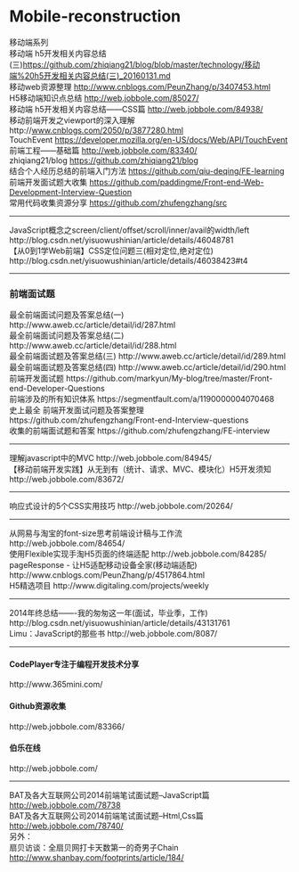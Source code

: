 # Mobile-reconstruction
移动端系列
<br/>
移动端 h5开发相关内容总结(三)https://github.com/zhiqiang21/blog/blob/master/technology/移动端%20h5开发相关内容总结(三)_20160131.md<br/>
移动web资源整理  http://www.cnblogs.com/PeunZhang/p/3407453.html<br/>
H5移动端知识点总结 http://web.jobbole.com/85027/<br/>
移动端 h5开发相关内容总结——CSS篇  http://web.jobbole.com/84938/<br/>
移动前端开发之viewport的深入理解http://www.cnblogs.com/2050/p/3877280.html<br/>
TouchEvent  https://developer.mozilla.org/en-US/docs/Web/API/TouchEvent<br/>
前端工程——基础篇 http://web.jobbole.com/83340/<br/>
zhiqiang21/blog  https://github.com/zhiqiang21/blog<br/>
结合个人经历总结的前端入门方法 https://github.com/qiu-deqing/FE-learning<br/>
前端开发面试题大收集 https://github.com/paddingme/Front-end-Web-Development-Interview-Question<br/>
常用代码收集资源分享 https://github.com/zhufengzhang/src<br/>
<hr/>
JavaScript概念之screen/client/offset/scroll/inner/avail的width/left http://blog.csdn.net/yisuowushinian/article/details/46048781<br/>
【从0到1学Web前端】CSS定位问题三(相对定位,绝对定位) http://blog.csdn.net/yisuowushinian/article/details/46038423#t4<br/>
<hr/>
<h3>前端面试题</h3>
最全前端面试问题及答案总结(一) http://www.aweb.cc/article/detail/id/287.html<br/>
最全前端面试问题及答案总结(二) http://www.aweb.cc/article/detail/id/288.html<br/>
最全前端面试题及答案总结(三) http://www.aweb.cc/article/detail/id/289.html<br/>
最全前端面试题及答案总结(四) http://www.aweb.cc/article/detail/id/290.html<br/>
前端开发面试题 https://github.com/markyun/My-blog/tree/master/Front-end-Developer-Questions<br/>
前端涉及的所有知识体系  https://segmentfault.com/a/1190000004070468<br/>
史上最全 前端开发面试问题及答案整理 https://github.com/zhufengzhang/Front-end-Interview-questions<br/>
收集的前端面试题和答案 https://github.com/zhufengzhang/FE-interview<br/>
<hr/>
理解javascript中的MVC http://web.jobbole.com/84945/<br/>
【移动前端开发实践】从无到有（统计、请求、MVC、模块化）H5开发须知http://web.jobbole.com/83672/<br/>
<hr/>
响应式设计的5个CSS实用技巧  http://web.jobbole.com/20264/<br/>
<hr/>
从网易与淘宝的font-size思考前端设计稿与工作流  http://web.jobbole.com/84654/<br/>
使用Flexible实现手淘H5页面的终端适配 http://web.jobbole.com/84285/<br/>
pageResponse - 让H5适配移动设备全家(移动端适配) http://www.cnblogs.com/PeunZhang/p/4517864.html<br/>
H5精选项目 http://www.digitaling.com/projects/weekly<br/>
<hr/>
2014年终总结——-我的匆匆这一年(面试，毕业季，工作)  http://blog.csdn.net/yisuowushinian/article/details/43131761<br/>
Limu：JavaScript的那些书 http://web.jobbole.com/8087/<br/>
<hr/>
<h4>CodePlayer专注于编程开发技术分享</h4>   http://www.365mini.com/<br/>
<h4>Github资源收集</h4> http://web.jobbole.com/83366/<br/>
<h4>伯乐在线</h4> http://web.jobbole.com/<br/>
<hr/>

BAT及各大互联网公司2014前端笔试面试题–JavaScript篇 http://web.jobbole.com/78738 <br/>
BAT及各大互联网公司2014前端笔试面试题–Html,Css篇 http://web.jobbole.com/78740/ <br/>
另外：<br/>
扇贝访谈：全扇贝网打卡天数第一的奇男子Chain  http://www.shanbay.com/footprints/article/184/<br/>